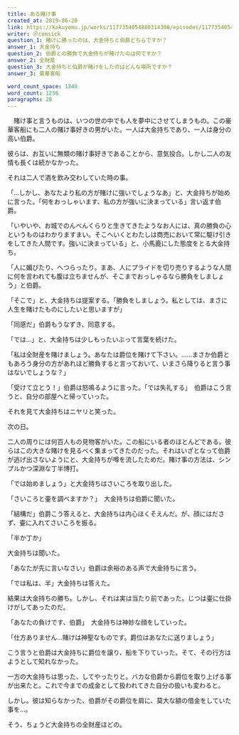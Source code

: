 ```yaml
---
title: ある賭け事
created_at: 2019-06-20
link: https://kakuyomu.jp/works/1177354054880314308/episodes/1177354054880314646
writer: ＠comsick
question_1: 賭けに勝ったのは、大金持ちと伯爵どちらですか？
answer_1: 大金持ち
question_2: 伯爵との勝負で大金持ちが賭けたのは何ですか？
answer_2: 全財産
question_3: 大金持ちと伯爵が賭けをしたのはどんな場所ですか？
answer_3: 豪華客船

word_count_space: 1240
word_count: 1236
paragraphs: 28
---
```


　賭け事と言うものは、いつの世の中でも人を夢中にさせてしまうもの。この豪華客船にも二人の賭け事好きの男がいた。一人は大金持ちであり、一人は身分の高い伯爵。



彼らは、お互いに無類の賭け事好きであることから、意気投合。しかし二人の友情も長くは続かなかった。



それは二人で酒を飲み交わしていた時の事。

「…しかし、あなたより私の方が賭けに強いでしょうなあ」と、大金持ちが始めに言った。「何をおっしゃいます、私の方が強いに決まっている」言い返す伯爵。



「いやいや、お城でのんべんくらりと生きてきたようなお人には、真の勝負の心というものはわかりますまい。そこへいくとわたしは商売において常に駆け引きをしてきた人間です。強いに決まっている」と、小馬鹿にした態度をとる大金持ち。



「人に媚びたり、へつらったり。まあ、人にプライドを切り売りするような人間に何を言われても腹は立ちませんが、そこまでおっしゃるなら勝負をしましょう」と伯爵。



「そこで」と、大金持ちは提案する。「勝負をしましょう。私としては、まさに人生を賭けたものにしたいと思いますが」

「同感だ」伯爵もうなずき、同意する。



「では…」と、大金持ちは少しもったいぶって言葉を続けた。

「私は全財産を賭けましょう。あなたは爵位を賭けて下さい。……まさか伯爵ともあろう身分の方があれほど勝負すると言っておいて、いまさら降りると言う事はないでしょうな？」



「受けて立とう！」伯爵は怒鳴るように言った。「では失礼する」　伯爵はこう言うと、自分の部屋へと帰っていった。



それを見て大金持ちはニヤリと笑った。



次の日。

二人の周りには何百人もの見物客がいた。この船にいる者のほとんどである。彼らはこの大きな賭けを見るべく集まってきたのだった。それはいざとなって伯爵が逃げ出さないようにと、大金持ちが噂を流したためだ。賭け事の方法は、シンプルかつ深淵な丁半博打。



「では始めましょう」と大金持ちはさいころを取り出した。



「さいころと壷を調べますか？」　大金持ちは伯爵に聞いた。

「結構だ」伯爵こう答えると、大金持ちは内心ほくそえんだ。が、顔にはださず、壷に入れてさいころを振る。



「半か丁か」

大金持ちは聞いた。

「あなたが先に言いなさい」伯爵は余裕のある声で大金持ちに言う。



「では私は、半」大金持ちは答えた。



結果は大金持ちの勝ち。しかし、それは実は当たり前であった。じつは壷に仕掛けがしてあったのだ。



「あなたの負けです、伯爵」　大金持ちは神妙な顔をしていった。

「仕方ありません…賭けは神聖なものです。爵位はあなたに送りましょう」



こう言うと伯爵は大金持ちに爵位を譲り、船を下りていった。そて、その行方はようとして知れなかった。



一方の大金持ちは思った、してやったりと。バカな伯爵から爵位を取り上げる事が出来たと。これで今までの成金として扱われてきた自分の扱いも変わると。



しかし。彼は知らなかった、伯爵がその爵位を肩に、莫大な額の借金をしていた事を…。



そう、ちょうど大金持ちの全財産ほどの。